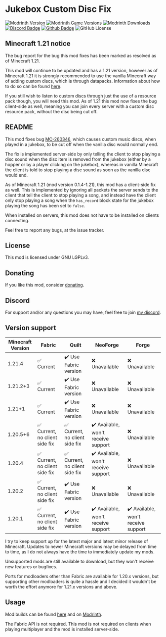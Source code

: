 # Jukebox Custom Disc Fix

[![Modrinth Version](https://img.shields.io/modrinth/v/NtPNF0D7?logo=modrinth&color=008800)](https://modrinth.com/mod/jukebox-custom-disc-fix)
[![Modrinth Game Versions](https://img.shields.io/modrinth/game-versions/NtPNF0D7?logo=modrinth&color=008800)](https://modrinth.com/mod/jukebox-custom-disc-fix)
[![Modrinth Downloads](https://img.shields.io/modrinth/dt/NtPNF0D7?logo=modrinth&color=008800)](https://modrinth.com/mod/jukebox-custom-disc-fix)
[![Discord Badge](https://img.shields.io/badge/chat-discord-%235865f2)](https://discord.gg/CNNkyWRkqm)
[![Github Badge](https://img.shields.io/badge/github-jukeboxcustomdiscfix-white?logo=github)](https://github.com/eclipseisoffline/jukeboxcustomdiscfix)
![GitHub License](https://img.shields.io/github/license/eclipseisoffline/jukeboxcustomdiscfix)

## Minecraft 1.21 notice

The bug report for the bug this mod fixes has been marked as resolved as of Minecraft 1.21.

This mod will continue to be updated and has a 1.21 version, however as of Minecraft 1.21 it is
strongly recommended to use the vanilla Minecraft way of adding custom discs, which is through datapacks.
Information about how to do so can be found [here](https://minecraft.wiki/w/Jukebox_song_definition).

If you still wish to listen to custom discs through just the use of a resource pack though, you will need this mod.
As of 1.21 this mod now fixes the bug client-side as well, meaning you can join every server with a custom disc resource pack, without the disc being cut off.

## README

This mod fixes bug [MC-260346](https://bugs.mojang.com/browse/MC-260346), which causes custom music
discs, when played in a jukebox, to be cut off when the vanilla disc would normally end.

The fix is implemented server-side by only telling the client to stop playing a disc sound when the disc item is removed 
from the jukebox (either by a hopper or by a player clicking on the jukebox), whereas in vanilla
Minecraft the client is told to stop playing a disc sound as soon as the vanilla disc would end.

As of Minecraft 1.21 (mod version 0.1.4-1.21), this mod has a client-side fix as well. This is implemented
by ignoring all packets the server sends to the client that tell the client to stop playing a song,
and instead have the client only stop playing a song when the `has_record` block state for the jukebox
playing the song has been set to `false`.

When installed on servers, this mod does not have to be installed on clients connecting.

Feel free to report any bugs, at the issue tracker.

## License

This mod is licensed under GNU LGPLv3.

## Donating

If you like this mod, consider [donating](https://buymeacoffee.com/eclipseisoffline).

## Discord

For support and/or any questions you may have, feel free to join [my discord](https://discord.gg/CNNkyWRkqm).

## Version support

| Minecraft Version | Fabric                        | Quilt                         | NeoForge                            | Forge                               |
|-------------------|-------------------------------|-------------------------------|-------------------------------------|-------------------------------------|
| 1.21.4            | ✅ Current                     | ✔️ Use Fabric version         | ❌ Unavailable                       | ❌ Unavailable                       |
| 1.21.2+3          | ✅ Current                     | ✔️ Use Fabric version         | ❌ Unavailable                       | ❌ Unavailable                       |
| 1.21+1            | ✅ Current                     | ✔️ Use Fabric version         | ❌ Unavailable                       | ❌ Unavailable                       |
| 1.20.5+6          | ✅ Current, no client side fix | ✅ Current, no client side fix | ✔️ Available, won't receive support | ❌ Unavailable                       |
| 1.20.4            | ✅ Current, no client side fix | ✅ Current, no client side fix | ✔️ Available, won't receive support | ❌ Unavailable                       |
| 1.20.2            | ✅ Current, no client side fix | ✔️ Use Fabric version         | ❌ Unavailable                       | ❌ Unavailable                       |
| 1.20.1            | ✅ Current, no client side fix | ✔️ Use Fabric version         | ✔️ Available, won't receive support | ✔️ Available, won't receive support |

I try to keep support up for the latest major and latest minor release of Minecraft. Updates to newer Minecraft
versions may be delayed from time to time, as I do not always have the time to immediately update my mods.

Unsupported mods are still available to download, but they won't receive new features or bugfixes.

Ports for modloaders other than Fabric are available for 1.20.x versions, but supporting other modloaders is quite a hassle and I decided
it wouldn't be worth the effort anymore for 1.21.x versions and above.

## Usage

Mod builds can be found [here](https://github.com/eclipseisoffline/jukeboxcustomdiscfix/packages/2082474) and on [Modrinth](https://modrinth.com/mod/jukebox-custom-disc-fix).

The Fabric API is not required. This mod is not required on clients when playing multiplayer and the mod is installed server-side.
